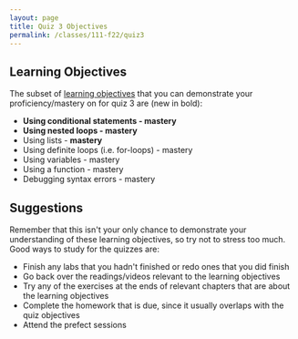 ```yaml
---
layout: page
title: Quiz 3 Objectives
permalink: /classes/111-f22/quiz3
---
```


## Learning Objectives
The subset of [learning objectives](quizzes-overview) that you can demonstrate your proficiency/mastery on for quiz 3 are (new in bold):

* **Using conditional statements - mastery**
* **Using nested loops - mastery**
* Using lists - **mastery**
* Using definite loops (i.e. for-loops) - mastery
* Using variables - mastery
* Using a function - mastery
* Debugging syntax errors - mastery

## Suggestions
Remember that this isn't your only chance to demonstrate your understanding of these learning objectives, so try not to stress too much.
Good ways to study for the quizzes are:
* Finish any labs that you hadn't finished or redo ones that you did finish
* Go back over the readings/videos relevant to the learning objectives
* Try any of the exercises at the ends of relevant chapters that are about the learning objectives
* Complete the homework that is due, since it usually overlaps with the quiz objectives
* Attend the prefect sessions